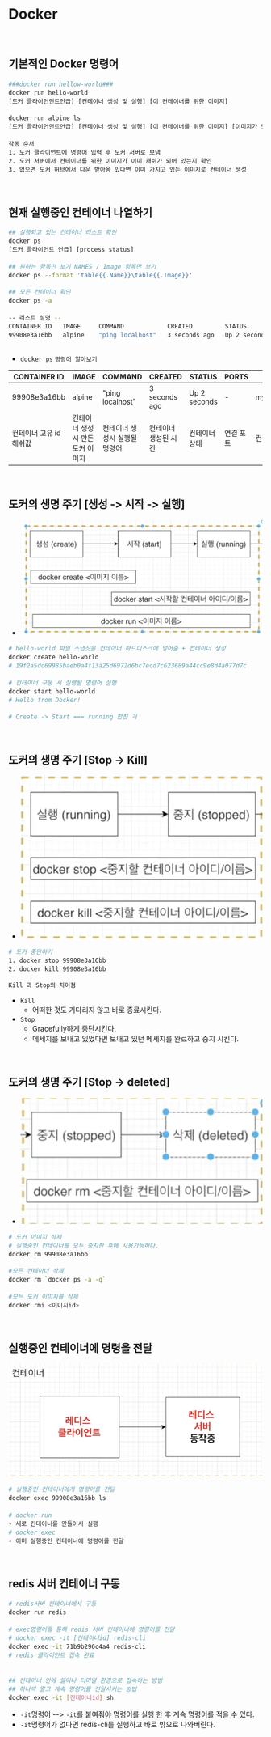 # Docker

<br />

## 기본적인 Docker 명령어

```bash
###docker run hellow-world###
docker run hello-world
[도커 클라이언언트언급] [컨테이너 생성 및 실행] [이 컨테이너를 위한 이미지]

docker run alpine ls
[도커 클라이언언트언급] [컨테이너 생성 및 실행] [이 컨테이너를 위한 이미지] [이미지가 있는 시작 명령어를 무시하고 여기에 있는 커멘드 실행 (파일 검색)]

작동 순서
1. 도커 클라이언트에 명령어 입력 후 도커 서버로 보냄
2. 도커 서버에서 컨테이너를 위한 이미지가 이미 캐쉬가 되어 있는지 확인
3. 없으면 도커 허브에서 다운 받아옴 있다면 이미 가지고 있는 이미지로 컨테이너 생성
```

<br />

## 현재 실행중인 컨테이너 나열하기

```bash
## 실행되고 있는 컨테이너 리스트 확인
docker ps
[도커 클라이언트 언급] [process status]

## 원하는 항목만 보기 NAMES / Image 항목만 보기
docker ps --format 'table{{.Name}}\table{{.Image}}'

## 모든 컨테이너 확인
docker ps -a

-- 리스트 설명 --
CONTAINER ID   IMAGE     COMMAND            CREATED         STATUS         PORTS     NAMES
99908e3a16bb   alpine    "ping localhost"   3 seconds ago   Up 2 seconds             mystifying_merkle



```

- `docker ps` `명령어 알아보기`

| CONTAINER ID            | IMAGE                             | COMMAND                       | CREATED              | STATUS        | PORTS     | NAMES              |
| ----------------------- | --------------------------------- | ----------------------------- | -------------------- | ------------- | --------- | ------------------ |
| 99908e3a16bb            | alpine                            | "ping localhost"              | 3 seconds ago        | Up 2 seconds  | -         | mystifying_merkle  |
| 컨테이너 고유 id 해쉬값 | 컨테이너 생성 시 만든 도커 이미지 | 컨테이너 생성시 실행될 명령어 | 컨테이너 생성된 시간 | 컨테이너 상태 | 연결 포트 | 컨테이너 고유 이름 |

<br />

## 도커의 생명 주기 [생성 -> 시작 -> 실행]

- ![image](../../image/d1.png)

```bash
# hello-world 파일 스냅샷을 컨테이너 하드디스크에 넣어줌 + 컨테이너 생성
docker create hello-world
# 19f2a5dc69985baeb0a4f13a25d6972d6bc7ecd7c623689a44cc9e8d4a077d7c

# 컨테이너 구동 시 실행될 명령어 실행
docker start hello-world
# Hello from Docker!

# Create -> Start === running 합친 거
```

<br />

## 도커의 생명 주기 [Stop -> Kill]

- ![image](../../image/d2.png)

```bash
# 도커 중단하기
1. docker stop 99908e3a16bb
2. docker kill 99908e3a16bb
```

`Kill 과 Stop의 차이점`

- `Kill`
  - 어떠한 것도 기다리지 않고 바로 종료시킨다.
- `Stop`
  - Gracefully하게 중단시킨다.
  - 메세지를 보내고 있었다면 보내고 있던 메세지를 완료하고 중지 시킨다.

<br />

## 도커의 생명 주기 [Stop -> deleted]

- ![image](../../image/d3.png)

```bash
# 도커 이미지 삭제
# 실행중인 컨테이너를 모두 중지한 후에 사용가능하다.
docker rm 99908e3a16bb

#모든 컨테이너 삭제
docker rm `docker ps -a -q`

#모든 도커 이미지를 삭제
docker rmi <이미지id>
```

<br />

## 실행중인 컨테이너에 명령을 전달

![image](../../image/d4.png)

```bash
# 실행중인 컨테이너에게 명령어를 전달
docker exec 99908e3a16bb ls

# docker run
- 새로 컨테이너를 만들어서 실행
# docker exec
- 이미 실행중인 컨테이너에 명령어를 전달
```

<br />

## redis 서버 컨테이너 구동

```bash
# redis서버 컨테이너에서 구동
docker run redis

# exec명령어를 통해 redis 서버 컨테이너에 명령어를 전달
# docker exec -it [컨테이너id] redis-cli
docker exec -it 71b9b296c4a4 redis-cli
# redis 클라이언트 접속 완료


## 컨테이너 안에 쉘이나 터미널 환경으로 접속하는 방법
## 하나씩 말고 계속 명령어를 전달시키는 방법
docker exec -it [컨테이너id] sh
```

- `-it`명령어 --> `-it`를 붙여줘야 명령어를 실행 한 후 계속 명령어를 적을 수 있다.
- `-it`명령어가 없다면 redis-cli를 실행하고 바로 밖으로 나와버린다.

